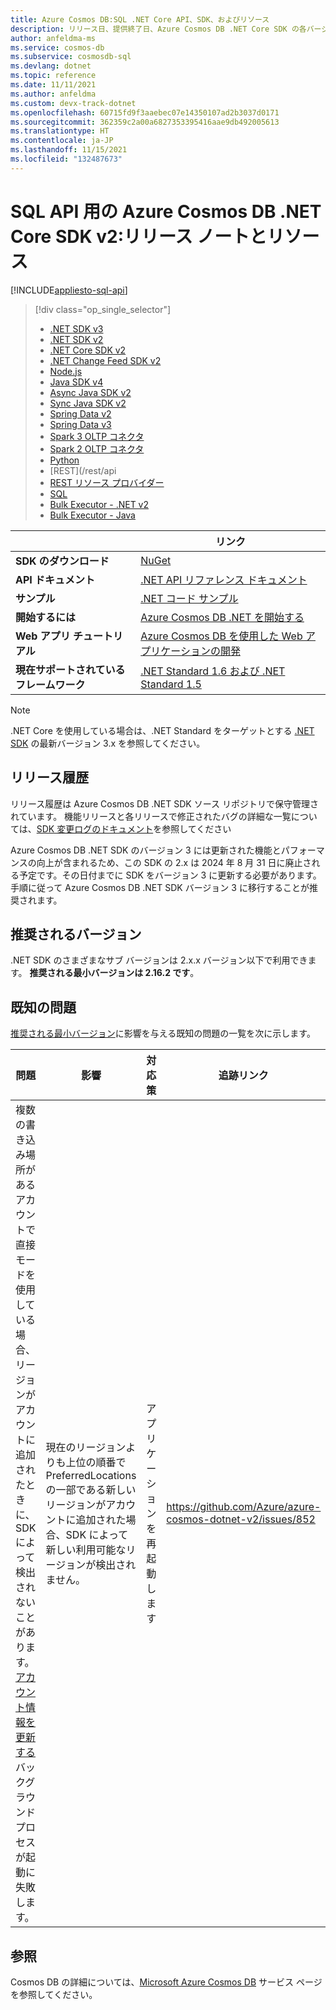 ```yaml
---
title: Azure Cosmos DB:SQL .NET Core API、SDK、およびリソース
description: リリース日、提供終了日、Azure Cosmos DB .NET Core SDK の各バージョン間の変更など、SQL .NET Core API と SDK に関するあらゆる詳細を提供します。
author: anfeldma-ms
ms.service: cosmos-db
ms.subservice: cosmosdb-sql
ms.devlang: dotnet
ms.topic: reference
ms.date: 11/11/2021
ms.author: anfeldma
ms.custom: devx-track-dotnet
ms.openlocfilehash: 60715fd9f3aaebec07e14350107ad2b3037d0171
ms.sourcegitcommit: 362359c2a00a6827353395416aae9db492005613
ms.translationtype: HT
ms.contentlocale: ja-JP
ms.lasthandoff: 11/15/2021
ms.locfileid: "132487673"
---
```

# <a name="azure-cosmos-db-net-core-sdk-v2-for-sql-api-release-notes-and-resources"></a>SQL API 用の Azure Cosmos DB .NET Core SDK v2:リリース ノートとリソース
[!INCLUDE[appliesto-sql-api](../includes/appliesto-sql-api.md)]
> [!div class="op_single_selector"]
> * [.NET SDK v3](sql-api-sdk-dotnet-standard.md)
> * [.NET SDK v2](sql-api-sdk-dotnet.md)
> * [.NET Core SDK v2](sql-api-sdk-dotnet-core.md)
> * [.NET Change Feed SDK v2](sql-api-sdk-dotnet-changefeed.md)
> * [Node.js](sql-api-sdk-node.md)
> * [Java SDK v4](sql-api-sdk-java-v4.md)
> * [Async Java SDK v2](sql-api-sdk-async-java.md)
> * [Sync Java SDK v2](sql-api-sdk-java.md)
> * [Spring Data v2](sql-api-sdk-java-spring-v2.md)
> * [Spring Data v3](sql-api-sdk-java-spring-v3.md)
> * [Spark 3 OLTP コネクタ](sql-api-sdk-java-spark-v3.md)
> * [Spark 2 OLTP コネクタ](sql-api-sdk-java-spark.md)
> * [Python](sql-api-sdk-python.md)
> * [REST](/rest/api
> * [REST リソース プロバイダー](/azure/azure-resource-manager/management/azure-services-resource-providers)
> * [SQL](sql-query-getting-started.md)
> * [Bulk Executor - .NET v2](sql-api-sdk-bulk-executor-dot-net.md)
> * [Bulk Executor - Java](sql-api-sdk-bulk-executor-java.md)

| | リンク |
|---|---|
|**SDK のダウンロード**| [NuGet](https://www.nuget.org/packages/Microsoft.Azure.DocumentDB.Core/)|
|**API ドキュメント**|[.NET API リファレンス ドキュメント](/dotnet/api/overview/azure/cosmosdb)|
|**サンプル**|[.NET コード サンプル](sql-api-dotnet-samples.md)|
|**開始するには**|[Azure Cosmos DB .NET を開始する](sql-api-sdk-dotnet.md)|
|**Web アプリ チュートリアル**|[Azure Cosmos DB を使用した Web アプリケーションの開発](sql-api-dotnet-application.md)|
|**現在サポートされているフレームワーク**|[.NET Standard 1.6 および .NET Standard 1.5](https://www.nuget.org/packages/NETStandard.Library)|

> [!NOTE]
> .NET Core を使用している場合は、.NET Standard をターゲットとする [.NET SDK](sql-api-sdk-dotnet-standard.md) の最新バージョン 3.x を参照してください。

## <a name="release-history"></a><a name="release-history"></a> リリース履歴

リリース履歴は Azure Cosmos DB .NET SDK ソース リポジトリで保守管理されています。 機能リリースと各リリースで修正されたバグの詳細な一覧については、[SDK 変更ログのドキュメント](https://github.com/Azure/azure-cosmos-dotnet-v2/blob/master/changelog.md)を参照してください

Azure Cosmos DB .NET SDK のバージョン 3 には更新された機能とパフォーマンスの向上が含まれるため、この SDK の 2.x は 2024 年 8 月 31 日に廃止される予定です。その日付までに SDK をバージョン 3 に更新する必要があります。 手順に従って Azure Cosmos DB .NET SDK バージョン 3 に移行することが推奨されます。

## <a name="recommended-version"></a><a name="recommended-version"></a> 推奨されるバージョン

.NET SDK のさまざまなサブ バージョンは 2.x.x バージョン以下で利用できます。 **推奨される最小バージョンは 2.16.2 です**。

## <a name="known-issues"></a><a name="known-issues"></a> 既知の問題

[推奨される最小バージョン](#recommended-version)に影響を与える既知の問題の一覧を次に示します。

| 問題 | 影響 | 対応策 | 追跡リンク |
| --- | --- | --- | --- |
| 複数の書き込み場所があるアカウントで直接モードを使用している場合、リージョンがアカウントに追加されたときに、SDK によって検出されないことがあります。 [アカウント情報を更新する](troubleshoot-sdk-availability.md#adding-a-region-to-an-account)バックグラウンド プロセスが起動に失敗します。 |現在のリージョンよりも上位の順番で PreferredLocations の一部である新しいリージョンがアカウントに追加された場合、SDK によって新しい利用可能なリージョンが検出されません。 |アプリケーションを再起動します |https://github.com/Azure/azure-cosmos-dotnet-v2/issues/852 |

## <a name="see-also"></a>参照

Cosmos DB の詳細については、[Microsoft Azure Cosmos DB](https://azure.microsoft.com/services/cosmos-db/) サービス ページを参照してください。

